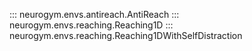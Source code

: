 ::: neurogym.envs.antireach.AntiReach
::: neurogym.envs.reaching.Reaching1D
::: neurogym.envs.reaching.Reaching1DWithSelfDistraction
